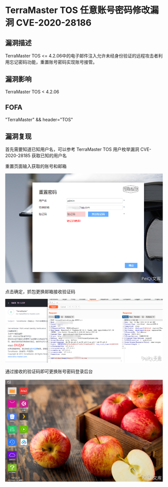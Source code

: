 # TerraMaster TOS 任意账号密码修改漏洞 CVE-2020-28186

## 漏洞描述

TerraMaster TOS <= 4.2.06中的电子邮件注入允许未经身份验证的远程攻击者利用忘记密码功能，重置账号密码实现账号接管。

## 漏洞影响

TerraMaster TOS < 4.2.06

## FOFA

"TerraMaster" && header="TOS"

## 漏洞复现

首先需要知道已知用户名，可以参考 TerraMaster TOS 用户枚举漏洞 CVE-2020-28185 获取已知的用户名

重置页面输入获取的账号和邮箱



![](./images/202202101947245.png)



点击确定，抓包更换邮箱接收验证码



![](./images/202202101947911.png)



通过接收的验证码即可更换账号密码登录后台



![](./images/202202101947596.png)